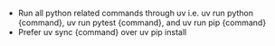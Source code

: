 - Run all python related commands through uv i.e. uv run python {command}, uv run pytest {command}, and uv run pip {command}
- Prefer uv sync {command} over uv pip install